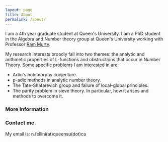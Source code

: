 ```yaml
---
layout: page
title: About
permalink: /about/
---
```


<!-- ![image](/images/headshot.jpeg){:width="30%" style="float: right"}--->

I am a 4th year graduate student at Queen's University. I am a PhD student in the Algebra and Number theory group at Queen's University working with Professor [Ram Murty](https://mast.queensu.ca/~murty/).

My research interests broadly fall into two themes: the  analytic and arithmetic properties of L-functions and  obstructions that occur in Number Theory. Some specific problems I am interested in are:

<ul>
  <li>Artin's holomorphy conjecture. </li>
  <li>p-adic methods in analytic number theory.</li>
  <li>The Tate-Shafarevich group and failure of local​–global principles.</li>
  <li>The parity problem in sieve theory.  In particular, how it arises and methods to overcome it.</li>
</ul>


### More Information
<!--- My CV can be found [here.](https://drive.google.com/file/d/1lHT-1BvbHhAEsHWdN_aplaIONHPMu4qT/view?usp=sharing) --->

### Contact me

My email is: n.fellini(at)queensu(dot)ca
